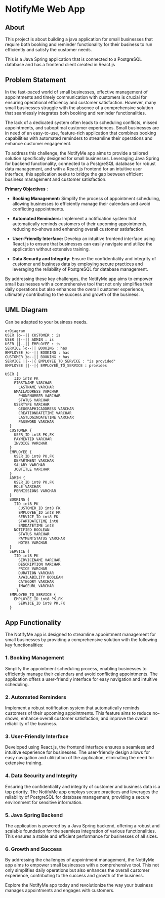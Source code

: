 # NotifyMe Web App
## About
This project is about building a java application for small businesses that require both booking and reminder functionality for their business to run efficiently and satisfy the customer needs.

This is a Java Spring application that is connected to a PostgreSQL database and has a frontend client created in React.js

## Problem Statement
In the fast-paced world of small businesses, effective management of appointments and timely communication with customers is crucial for ensuring operational efficiency and customer satisfaction. However, many small businesses struggle with the absence of a comprehensive solution that seamlessly integrates both booking and reminder functionalities.

The lack of a dedicated system often leads to scheduling conflicts, missed appointments, and suboptimal customer experiences. Small businesses are in need of an easy-to-use, feature-rich application that combines booking capabilities with automated reminders to streamline their operations and enhance customer engagement.

To address this challenge, the NotifyMe app aims to provide a tailored solution specifically designed for small businesses. Leveraging Java Spring for backend functionality, connected to a PostgreSQL database for robust data management, and with a React.js frontend for an intuitive user interface, this application seeks to bridge the gap between efficient business management and customer satisfaction.

**Primary Objectives :**
- **Booking Management:** Simplify the process of appointment scheduling, allowing businesses to efficiently manage their calendars and avoid conflicting appointments.

- **Automated Reminders:** Implement a notification system that automatically reminds customers of their upcoming appointments, reducing no-shows and enhancing overall customer satisfaction.

- **User-Friendly Interface:** Develop an intuitive frontend interface using React.js to ensure that businesses can easily navigate and utilize the application without extensive training.

- **Data Security and Integrity:** Ensure the confidentiality and integrity of customer and business data by employing secure practices and leveraging the reliability of PostgreSQL for database management.

By addressing these key challenges, the NotifyMe app aims to empower small businesses with a comprehensive tool that not only simplifies their daily operations but also enhances the overall customer experience, ultimately contributing to the success and growth of the business.

## UML Diagram
Can be adapted to your business needs.
```mermaid
erDiagram
USER |o--|| CUSTOMER : is
USER ||--|| ADMIN : is
USER ||--|| EMPLOYEE : is
SERVICE }o--|| BOOKING : has
EMPLOYEE }o--|| BOOKING : has
CUSTOMER }o--|| BOOKING : has
SERVICE ||--|{ EMPLOYEE_TO_SERVICE : "is provided"
EMPLOYEE ||--|{ EMPLOYEE_TO_SERVICE : provides

USER {
    IID int8 PK
    FIRSTNAME VARCHAR 
	  LASTNAME VARCHAR
    EMAILADDRESS VARCHAR
	  PHONENUMBER VARCHAR
	  STATUS VARCHAR
    USERTYPE VARCHAR
	  GEOGRAPHICADDRESS VARCHAR
	  CREATIONDATETIME VARCHAR
	  LASTLOGINDATETIME VARCHAR
	  PASSWORD VARCHAR
  }
  CUSTOMER {
    USER_ID int8 PK,FK
    PAYMENTID VARCHAR
    INVOICE VARCHAR 
  }
  EMPLOYEE {
    USER_ID int8 PK,FK
    DEPARTMENT VARCHAR
    SALARY VARCHAR
    JOBTITLE VARCHAR
  }
  ADMIN {
    USER_ID int8 PK,FK
    ROLE VARCHAR
    PERMISSIONS VARCHAR
  }
  BOOKING {
    IID int8 PK
	  CUSTOMER_ID int8 FK
	  EMPLOYEE_ID int8 FK
	  SERVICE_ID int8 FK
	  STARTDATETIME int8 
	  ENDDATETIME int8
    NOTIFIED BOOLEAN
	  STATUS VARCHAR
	  PAYMENTSTATUS VARCHAR 
	  NOTES VARCHAR
  }
  SERVICE {
    IID int8 PK
	  SERVICENAME VARCHAR
	  DESCRIPTION VARCHAR
	  PRICE VARCHAR 
	  DURATION VARCHAR 
	  AVAILABILITY BOOLEAN
	  CATEGORY VARCHAR 
	  IMAGEURL VARCHAR 
	 }
  EMPLOYEE_TO_SERVICE {
    EMPLOYEE_ID int8 PK,FK
	  SERVICE_ID int8 PK,FK
  }

 ```

## App Functionality

The NotifyMe app is designed to streamline appointment management for small businesses by providing a comprehensive solution with the following key functionalities:

### 1. Booking Management

Simplify the appointment scheduling process, enabling businesses to efficiently manage their calendars and avoid conflicting appointments. The application offers a user-friendly interface for easy navigation and intuitive scheduling.

### 2. Automated Reminders

Implement a robust notification system that automatically reminds customers of their upcoming appointments. This feature aims to reduce no-shows, enhance overall customer satisfaction, and improve the overall reliability of the business.

### 3. User-Friendly Interface

Developed using React.js, the frontend interface ensures a seamless and intuitive experience for businesses. The user-friendly design allows for easy navigation and utilization of the application, eliminating the need for extensive training.

### 4. Data Security and Integrity

Ensuring the confidentiality and integrity of customer and business data is a top priority. The NotifyMe app employs secure practices and leverages the reliability of PostgreSQL for database management, providing a secure environment for sensitive information.

### 5. Java Spring Backend

The application is powered by a Java Spring backend, offering a robust and scalable foundation for the seamless integration of various functionalities. This ensures a stable and efficient performance for businesses of all sizes.

### 6. Growth and Success

By addressing the challenges of appointment management, the NotifyMe app aims to empower small businesses with a comprehensive tool. This not only simplifies daily operations but also enhances the overall customer experience, contributing to the success and growth of the business.

Explore the NotifyMe app today and revolutionize the way your business manages appointments and engages with customers.
